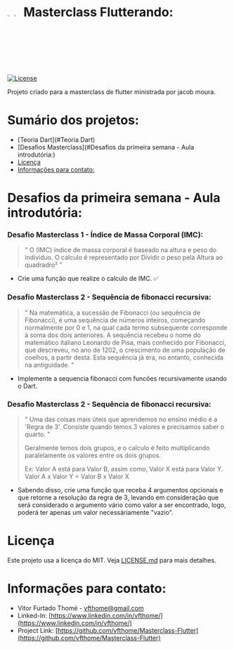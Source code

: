 # <img src="https://res.cloudinary.com/teepublic/image/private/s--gpc7TJTO--/t_Resized%20Artwork/c_fit,g_north_west,h_954,w_954/co_ffffff,e_outline:48/co_ffffff,e_outline:inner_fill:48/co_ffffff,e_outline:48/co_ffffff,e_outline:inner_fill:48/co_bbbbbb,e_outline:3:1000/c_mpad,g_center,h_1260,w_1260/b_rgb:eeeeee/c_limit,f_auto,h_630,q_90,w_630/v1585726530/production/designs/8796655_0.jpg"  width="3%" height="3%"><img src="https://upload.wikimedia.org/wikipedia/en/thumb/0/05/Flag_of_Brazil.svg/640px-Flag_of_Brazil.svg.png"  width="3%" height="3%"> Masterclass Flutterando:

[![License](https://img.shields.io/badge/License-MIT-blue.svg)](https://opensource.org/licenses/MIT)

Projeto criado para a masterclass de flutter ministrada por jacob moura.

# Sumário dos projetos:

- [Teoria Dart](#Teoria Dart)
- [Desafios Masterclass](#Desafios da primeira semana - Aula introdutória:)
- [Licença](#Licença)
- [Informações para contato:](##informações-para-contato:)



# Desafios da primeira semana - Aula introdutória:


### Desafio Masterclass 1 - Índice de Massa Corporal (IMC):

> " O (IMC) índice de massa corporal é baseado na altura e peso do individuo.
> O calculo é representado por Dividir o peso pela Altura ao quadradro² "

- Crie uma função que realize o calculo de IMC. ✅


### Desafio Masterclass 2 - Sequência de fibonacci recursiva:

> " Na matemática, a sucessão de Fibonacci (ou sequência de Fibonacci), é uma sequência de números inteiros, começando normalmente por 0 e 1, na qual cada termo subsequente corresponde à soma dos dois anteriores. A sequência recebeu o nome do matemático italiano Leonardo de Pisa, mais conhecido por Fibonacci, que descreveu, no ano de 1202, o crescimento de uma população de coelhos, a partir desta. Esta sequência já era, no entanto, conhecida na antiguidade. "

- Implemente a sequencia fibonacci com funcões recursivamente usando o Dart.


### Desafio Masterclass 2 - Sequência de fibonacci recursiva:

> " Uma das coisas mais úteis que aprendemos no ensino médio é a 'Regra de 3'.
Consiste quando temos 3 valores e precisamos saber o quarto. "
> 
> Geralmente temos dois grupos, e o calculo é feito multiplicando paralelamente os valores entre os dois grupos.
> 
> Ex:
Valor A está para Valor B, assim como, Valor X está para Valor Y.
Valor A x Valor Y = Valor B x Valor X

- Sabendo disso, crie uma função que receba 4 argumentos opcionais e que retorne a resolução da regra de 3, levando em consideração que será considerado o argumento vário como valor a ser encontrado, logo, poderá ter apenas um valor necessáriamente "vazio".

# Licença

Este projeto usa a licença do MIT. Veja [LICENSE.md](LICENSE.md) para mais detalhes.

# Informações para contato:

- Vitor Furtado Thomé - [vfthome@gmail.com](vfthome@gmail.com)
- Linked-In: [https://www.linkedin.com/in/vfthome/](https://www.linkedin.com/in/vfthome/)
- Project Link: [https://github.com/vfthome/Masterclass-Flutter](https://github.com/vfthome/Masterclass-Flutter)
